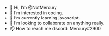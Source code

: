 - 👋 Hi, I’m @NotMercury
- 👀 I’m interested in coding.
- 🌱 I’m currently learning javascript.
- 💞️ I’m looking to collaborate on anything really.
- 📫 How to reach me discord: Mercury#2900

<!---
NotMercury/NotMercury is a ✨ special ✨ repository because its `README.md` (this file) appears on your GitHub profile.
You can click the Preview link to take a look at your changes.
--->

